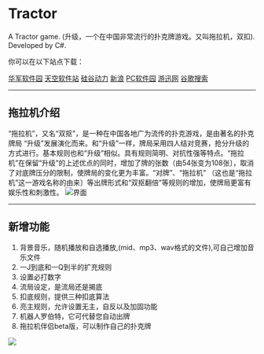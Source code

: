 Tractor
=======

A Tractor game. (升级，一个在中国非常流行的扑克牌游戏。又叫拖拉机，双扣). Developed by C#.

你可以在以下站点下载：

[华军软件园](http://www.onlinedown.net/soft/46381.htm)
[天空软件站](http://www.skycn.com/soft/25501.html)
[硅谷动力](http://download.enet.com.cnhtml/080592006012401.html)
[新浪](http://down1.tech.sina.com.cn/download/downContent/2006-01-23/16982.shtml)
[PC软件园](http://www.pcdown.net/soft/29640.htm)
[游迅网](http://www.yxdown.com/softview/softview_15650.html)
[谷歌搜索](http://www.google.com.hk/search?hl=zh-CN&newwindow=1&safe=strict&biw=1600&bih=714&noj=1&site=webhp&q=%E6%8B%96%E6%8B%89%E6%9C%BA%E5%A4%A7%E6%88%98+smallnest&btnG=Google+%E6%90%9C%E7%B4%A2)

----------

## 拖拉机介绍 ##

“拖拉机”，又名“双抠”，是一种在中国各地广为流传的扑克游戏，是由著名的扑克牌局 “升级”发展演化而来。和“升级”一样，牌局采用四人结对竞赛，抢分升级的方式进行。基本规则也和“升级”相似。具有规则简明、对抗性强等特点。“拖拉机”在保留“升级”的上述优点的同时，增加了牌的张数（由54张变为108张〕，取消了对底牌压分的限制，使牌局的变化更为丰富。“对牌”、“拖拉机” （这也是“拖拉机”这一游戏名称的由来〕等出牌形式和“双抠翻倍”等规则的增加，使牌局更富有娱乐性和刺激性。
![界面](https://raw.github.com/smallnest/Tractor/master/Help/Html/About.jpg)

----------

## 新增功能 ##
1. 背景音乐，随机播放和自选播放,(mid、mp3、wav格式的文件),可自己增加音乐文件
2. 一J到底和一Q到半的扩充规则
3. 设置必打数字
4. 流局设定，是流局还是揭底
5. 扣底规则，提供三种扣底算法
6. 亮主规则，允许设置无主，自反以及加固功能
7. 机器人罗伯特，它可代替您自动出牌
8. 拖拉机伴侣beta版，可以制作自己的扑克牌

![](https://raw.github.com/smallnest/Tractor/master/Help/Html/%E6%B8%B8%E6%88%8F%E7%95%8C%E9%9D%A2/new.jpg)
